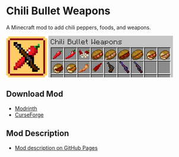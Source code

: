 # Chili Bullet Weapons

A Minecraft mod to add chili peppers, foods, and weapons.

![Logo](docs/media/icon_110.png) ![Items](docs/media/item/misc/items.png)

## Download Mod

- [Modrinth](https://modrinth.com/project/chili-bullet-weapons)
- [CurseForge](https://www.curseforge.com/minecraft/mc-mods/chili-bullet-weapons)


## Mod Description

- [Mod description on GitHub Pages](https://iunius118.github.io/ChiliBulletWeapons/)
